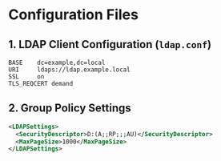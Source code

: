 # Configuration Files

## 1. LDAP Client Configuration (`ldap.conf`)
```
BASE    dc=example,dc=local
URI     ldaps://ldap.example.local
SSL     on
TLS_REQCERT demand
```

## 2. Group Policy Settings
```xml
<LDAPSettings>
  <SecurityDescriptor>D:(A;;RP;;;AU)</SecurityDescriptor>
  <MaxPageSize>1000</MaxPageSize>
</LDAPSettings>
```